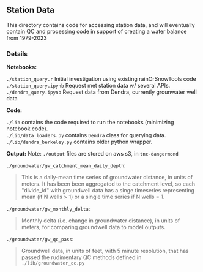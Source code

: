 ## Station Data 
This directory contains code for accessing station data, and will eventually contain
QC and processing code in support of creating a water balance from 1979-2023 


### Details
**Notebooks:**

`./station_query.r` Initial investigation using existing rainOrSnowTools code  
`./station_query.ipynb` Request met station data w/ several APIs.  
`./dendra_query.ipynb` Request data from Dendra, currently grounwater well data  

**Code:**

`./lib` contains the code required to run the notebooks (minimizing notebook code).  
`./lib/data_loaders.py` contains `Dendra` class for querying data.  
`./lib/dendra_berkeley.py` contains older python wrapper.  



**Output:**
Note: `./output` files are stored on aws s3, in `tnc-dangermond`

`./groundwater/gw_catchment_mean_daily_depth`:
> This is a daily-mean time series of groundwater distance, in units of meters.
> It has been been aggregated to the catchment level, so each "divide_id" with
> groundwell data has a singe timeseries representing mean (if N wells > 1) or 
> a single time series if N wells = 1. 


`./groundwater/gw_monthly_delta`:
> Monthly delta (i.e. change in groundwater distance), in units of meters, for comparing groundwell data to model outputs.

`./groundwater/gw_qc_pass`:
> Groundwell data, in units of feet, with 5 minute resolution, that has 
> passed the rudimentary QC methods defined in `./lib/groundwater_qc.py`